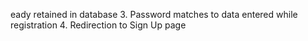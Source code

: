 eady retained in database
3. Password matches to data entered while registration
4. Redirection to Sign Up page 

